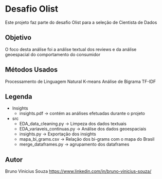 
# Desafio Olist

Este projeto faz parte do desafio Olist para a seleção de Cientista de Dados

## Objetivo

O foco desta análise foi a análise textual dos reviews e da análise geoespacial do comportamento do consumidor

## Métodos Usados

Processamento de Linguagem Natural
K-means
Análise de Bigrama
TF-IDF

## Legenda

* Insights
  * insights.pdf -> contém as análises efetuadas durante o projeto
* src
  * EDA_data_cleaning.py -> Limpeza dos dados textuais
  * EDA_variaveis_continuas.py -> Análise dos dados geoespaciais
  * insights.py -> Exportação dos insights
  * mapa_bi_grams.csv -> Relação dos bi-grams com o mapa do Brasil
  * merge_dataframes.py -> agrupamento dos dataframes


## Autor

Bruno Vinicius Souza
https://www.linkedin.com/in/bruno-vinicius-souza/
